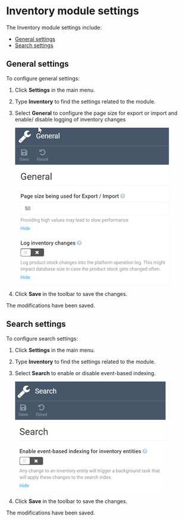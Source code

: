 ﻿# Inventory module settings

The Inventory module settings include:

* [General settings](settings.md#general-settings)
* [Search settings](settings.md#search)

## General settings

To configure general settings:

1. Click **Settings** in the main menu.
1. Type **Inventory** to find the settings related to the module.
1. Select **General** to configure the page size for export or import and enable/ disable logging of inventory changes

	![General settings](media/general-settings.png)

1. Click **Save** in the toolbar to save the changes.

The modifications have been saved.

## Search settings

To configure search settings: 

1. Click **Settings** in the main menu.
1. Type **Inventory** to find the settings related to the module.
1. Select **Search** to enable or disable event-based indexing.

	![Search settings](media/search-settings.png)

1. Click **Save** in the toolbar to save the changes.

The modifications have been saved.